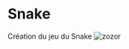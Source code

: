 # Snake
Création du jeu du Snake 
![zozor](https://e7.pngegg.com/pngimages/866/136/png-clipart-snakes-and-ladders-game-android-animated-snake-s-text-video-game.png)
